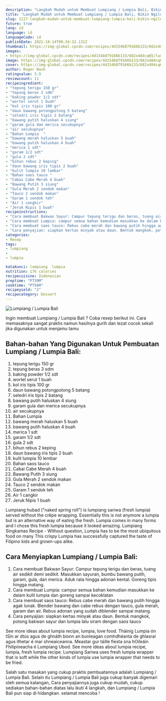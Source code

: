 ```yaml
---
description: "Langkah Mudah untuk Membuat Lumpiang / Lumpia Bali, Bikin Ngiler"
title: "Langkah Mudah untuk Membuat Lumpiang / Lumpia Bali, Bikin Ngiler"
slug: 1117-langkah-mudah-untuk-membuat-lumpiang-lumpia-bali-bikin-ngiler
future: true
lang: id
language: id
languageCode: id
publishDate: 2021-10-14T08:34:32.131Z 
thumbnail: https://img-global.cpcdn.com/recipes/4d154b879166b133/682x484cq65/lumpiang-lumpia-bali-foto-resep-utama.png
images:
- https://img-global.cpcdn.com/recipes/4d154b879166b133/682x484cq65/lumpiang-lumpia-bali-foto-resep-utama.png
image: https://img-global.cpcdn.com/recipes/4d154b879166b133/682x484cq65/lumpiang-lumpia-bali-foto-resep-utama.png
cover: https://img-global.cpcdn.com/recipes/4d154b879166b133/682x484cq65/lumpiang-lumpia-bali-foto-resep-utama.png
author: Roger Nash
ratingvalue: 3.9
reviewcount: 11
recipeingredient:
- "tepung terigu 150 gr"
- "tepung beras 3 sdm"
- "baking powder 1/2 sdt"
- "wortel serut 1 buah"
- "kol iris tipis 100 gr"
- "daun bawang potongpotong 5 batang"
- "seledri iris tipis 2 batang"
- "bawang putih haluskan 4 siung"
- "garam gula dan merica secukupnya"
- "air secukupnya"
- "Bahan Lumpia  "
- "bawang merah haluskan 5 buah"
- "bawang putih haluskan 4 buah"
- "merica 1 sdt"
- "garam 1/2 sdt"
- "gula 2 sdt"
- "bihun rebus 2 keping"
- "daun bawang iris tipis 2 buah"
- "kulit lumpia 10 lembar"
- "Bahan saos tauco "
- "Cabai Cabe Merah 4 buah"
- "Bawang Putih 3 siung"
- "Gula Merah 2 sendok makan"
- "Tauco 2 sendok makan"
- "Garam 1 sendok teh"
- "Air 1 cangkir"
- "Jeruk Nipis 1 buah"
recipeinstructions:
- "Cara membuat Bakwan Sayur: Campur tepung terigu dan beras, tuang air sedikit demi sedikit. Masukkan sayuran, bumbu bawang putih, garam, gula, dan merica. Aduk rata hingga adonan kental. Goreng tipis hingga matang."
- "Cara membuat Lumpia: campur semua bahan kemudian masukkan ke dalam kulit lumpia dan goreng sampai kecoklatan"
- "Cara membuat saos tauco: Rebus cabe merah dan bawang putih hingga agak lunak. Blender bawang dan cabe rebus dengan tauco, gula merah, garam dan air. Rebus adonan yang sudah diblender sampai matang."
- "Cara penyajian: siapkan kertas minyak atau daun. Bentuk mangkok, potong bakwan sayur dan lumpia lalu siram dengan saos tauco"
categories:
- Resep
tags:
- lumpiang
- 
- lumpia

katakunci: lumpiang  lumpia 
nutrition: 176 calories
recipecuisine: Indonesian
preptime: "PT39M"
cooktime: "PT56M"
recipeyield: "2"
recipecategory: Dessert
---
```



![Lumpiang / Lumpia Bali](https://img-global.cpcdn.com/recipes/4d154b879166b133/682x484cq65/lumpiang-lumpia-bali-foto-resep-utama.png)

Ingin membuat Lumpiang / Lumpia Bali ? Coba resep berikut ini. Cara memasaknya sangat praktis namun hasilnya gurih dan lezat cocok sekali jika digunakan untuk menjamu tamu

<!--inarticleads1-->

## Bahan-bahan Yang Digunakan Untuk Pembuatan Lumpiang / Lumpia Bali:

1. tepung terigu 150 gr
1. tepung beras 3 sdm
1. baking powder 1/2 sdt
1. wortel serut 1 buah
1. kol iris tipis 100 gr
1. daun bawang potongpotong 5 batang
1. seledri iris tipis 2 batang
1. bawang putih haluskan 4 siung
1. garam gula dan merica secukupnya
1. air secukupnya
1. Bahan Lumpia  
1. bawang merah haluskan 5 buah
1. bawang putih haluskan 4 buah
1. merica 1 sdt
1. garam 1/2 sdt
1. gula 2 sdt
1. bihun rebus 2 keping
1. daun bawang iris tipis 2 buah
1. kulit lumpia 10 lembar
1. Bahan saos tauco 
1. Cabai Cabe Merah 4 buah
1. Bawang Putih 3 siung
1. Gula Merah 2 sendok makan
1. Tauco 2 sendok makan
1. Garam 1 sendok teh
1. Air 1 cangkir
1. Jeruk Nipis 1 buah

Lumpiang hubad (&#34;naked spring roll&#34;) is lumpiang sariwa (fresh lumpia) served without the crêpe wrapping. Essentially this is not anymore a lumpia but is an alternative way of eating the fresh. Lumpia comes in many forms and I chose this fresh lumpia because it looked amazing. Lumpiang Singkamas Recipe - Without question, Lumpia has to be the most ubiquitous food on many This crispy Lumpia has successfully captured the taste of Filipino kids and grown-ups alike. 

<!--inarticleads2-->

## Cara Menyiapkan Lumpiang / Lumpia Bali:

1. Cara membuat Bakwan Sayur: Campur tepung terigu dan beras, tuang air sedikit demi sedikit. Masukkan sayuran, bumbu bawang putih, garam, gula, dan merica. Aduk rata hingga adonan kental. Goreng tipis hingga matang.
1. Cara membuat Lumpia: campur semua bahan kemudian masukkan ke dalam kulit lumpia dan goreng sampai kecoklatan
1. Cara membuat saos tauco: Rebus cabe merah dan bawang putih hingga agak lunak. Blender bawang dan cabe rebus dengan tauco, gula merah, garam dan air. Rebus adonan yang sudah diblender sampai matang.
1. Cara penyajian: siapkan kertas minyak atau daun. Bentuk mangkok, potong bakwan sayur dan lumpia lalu siram dengan saos tauco


See more ideas about lumpia recipe, lumpia, love food. Tháinig Lumpia ón tSín ar dtús agus de ghnáth bíonn an bunleagan comhdhéanta de ghlasraí agus ithetar é mar shneaiceanna. Meastar gur táille fiesta sna hOileáin Fhilipíneacha é Lumpiang Ubod. See more ideas about lumpia recipe, lumpia, fresh lumpia recipe. Lumpiang Sariwa uses fresh lumpia wrapper that is soft while the other kinds of lumpia use lumpia wrapper that needs to be fried. 

Salah satu masakan yang cukup praktis pembuatannya adalah  Lumpiang / Lumpia Bali. Selain itu  Lumpiang / Lumpia Bali  juga cukup banyak digemari oleh semua kalangan, Cara penyajiannya juga cukup mudah, cukup sediakan bahan-bahan diatas lalu ikuti 4 langkah, dan  Lumpiang / Lumpia Bali  pun siap di hidangkan. selamat mencoba !
